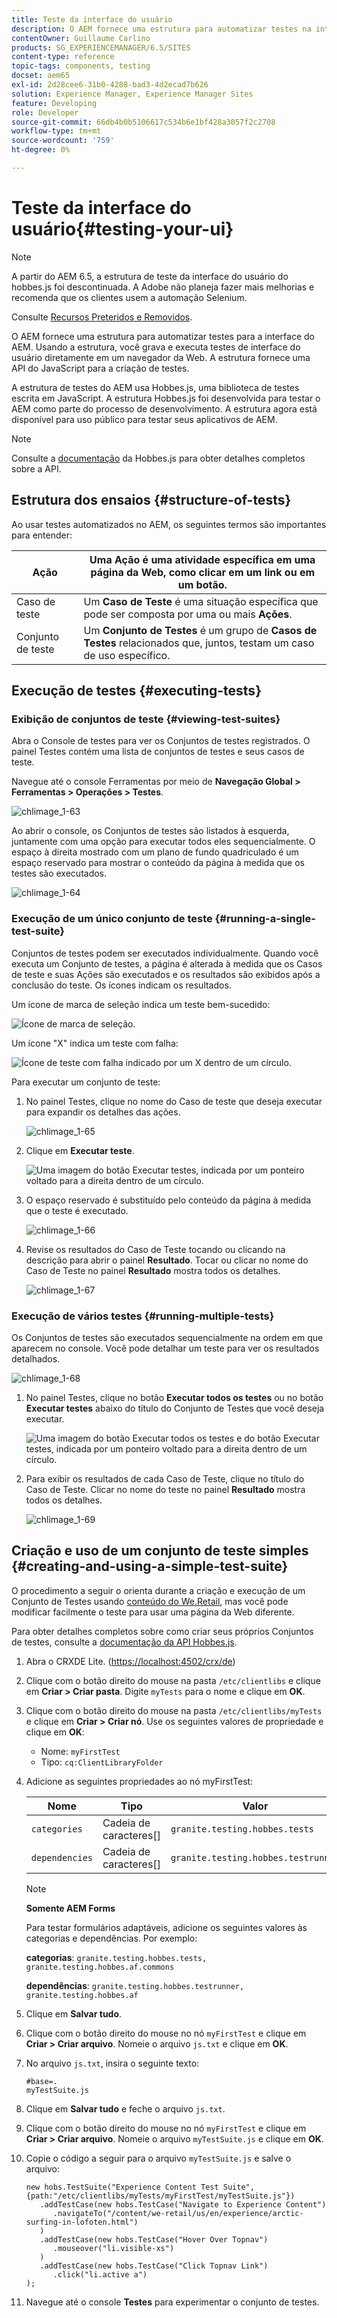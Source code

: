 ```yaml
---
title: Teste da interface do usuário
description: O AEM fornece uma estrutura para automatizar testes na interface do AEM
contentOwner: Guillaume Carlino
products: SG_EXPERIENCEMANAGER/6.5/SITES
content-type: reference
topic-tags: components, testing
docset: aem65
exl-id: 2d28cee6-31b0-4288-bad3-4d2ecad7b626
solution: Experience Manager, Experience Manager Sites
feature: Developing
role: Developer
source-git-commit: 66db4b0b5106617c534b6e1bf428a3057f2c2708
workflow-type: tm+mt
source-wordcount: '759'
ht-degree: 0%

---
```


# Teste da interface do usuário{#testing-your-ui}

>[!NOTE]
>
>A partir do AEM 6.5, a estrutura de teste da interface do usuário do hobbes.js foi descontinuada. A Adobe não planeja fazer mais melhorias e recomenda que os clientes usem a automação Selenium.
>
>Consulte [Recursos Preteridos e Removidos](/help/release-notes/deprecated-removed-features.md).

O AEM fornece uma estrutura para automatizar testes para a interface do AEM. Usando a estrutura, você grava e executa testes de interface do usuário diretamente em um navegador da Web. A estrutura fornece uma API do JavaScript para a criação de testes.

A estrutura de testes do AEM usa Hobbes.js, uma biblioteca de testes escrita em JavaScript. A estrutura Hobbes.js foi desenvolvida para testar o AEM como parte do processo de desenvolvimento. A estrutura agora está disponível para uso público para testar seus aplicativos de AEM.

>[!NOTE]
>
>Consulte a [documentação](https://developer.adobe.com/experience-manager/reference-materials/6-5/test-api/index.html) da Hobbes.js para obter detalhes completos sobre a API.

## Estrutura dos ensaios {#structure-of-tests}

Ao usar testes automatizados no AEM, os seguintes termos são importantes para entender:

| Ação | Uma **Ação** é uma atividade específica em uma página da Web, como clicar em um link ou em um botão. |
|---|---|
| Caso de teste | Um **Caso de Teste** é uma situação específica que pode ser composta por uma ou mais **Ações**. |
| Conjunto de teste | Um **Conjunto de Testes** é um grupo de **Casos de Testes** relacionados que, juntos, testam um caso de uso específico. |

## Execução de testes {#executing-tests}

### Exibição de conjuntos de teste {#viewing-test-suites}

Abra o Console de testes para ver os Conjuntos de testes registrados. O painel Testes contém uma lista de conjuntos de testes e seus casos de teste.

Navegue até o console Ferramentas por meio de **Navegação Global > Ferramentas > Operações > Testes**.

![chlimage_1-63](assets/chlimage_1-63.png)

Ao abrir o console, os Conjuntos de testes são listados à esquerda, juntamente com uma opção para executar todos eles sequencialmente. O espaço à direita mostrado com um plano de fundo quadriculado é um espaço reservado para mostrar o conteúdo da página à medida que os testes são executados.

![chlimage_1-64](assets/chlimage_1-64.png)

### Execução de um único conjunto de teste {#running-a-single-test-suite}

Conjuntos de testes podem ser executados individualmente. Quando você executa um Conjunto de testes, a página é alterada à medida que os Casos de teste e suas Ações são executados e os resultados são exibidos após a conclusão do teste. Os ícones indicam os resultados.

Um ícone de marca de seleção indica um teste bem-sucedido:

![Ícone de marca de seleção.](do-not-localize/chlimage_1-2.png)

Um ícone &quot;X&quot; indica um teste com falha:

![Ícone de teste com falha indicado por um X dentro de um círculo.](do-not-localize/chlimage_1-3.png)

Para executar um conjunto de teste:

1. No painel Testes, clique no nome do Caso de teste que deseja executar para expandir os detalhes das ações.

   ![chlimage_1-65](assets/chlimage_1-65.png)

1. Clique em **Executar teste**.

   ![Uma imagem do botão Executar testes, indicada por um ponteiro voltado para a direita dentro de um círculo.](do-not-localize/chlimage_1-4.png)

1. O espaço reservado é substituído pelo conteúdo da página à medida que o teste é executado.

   ![chlimage_1-66](assets/chlimage_1-66.png)

1. Revise os resultados do Caso de Teste tocando ou clicando na descrição para abrir o painel **Resultado**. Tocar ou clicar no nome do Caso de Teste no painel **Resultado** mostra todos os detalhes.

   ![chlimage_1-67](assets/chlimage_1-67.png)

### Execução de vários testes {#running-multiple-tests}

Os Conjuntos de testes são executados sequencialmente na ordem em que aparecem no console. Você pode detalhar um teste para ver os resultados detalhados.

![chlimage_1-68](assets/chlimage_1-68.png)

1. No painel Testes, clique no botão **Executar todos os testes** ou no botão **Executar testes** abaixo do título do Conjunto de Testes que você deseja executar.

   ![Uma imagem do botão Executar todos os testes e do botão Executar testes, indicada por um ponteiro voltado para a direita dentro de um círculo.](do-not-localize/chlimage_1-5.png)

1. Para exibir os resultados de cada Caso de Teste, clique no título do Caso de Teste. Clicar no nome do teste no painel **Resultado** mostra todos os detalhes.

   ![chlimage_1-69](assets/chlimage_1-69.png)

## Criação e uso de um conjunto de teste simples {#creating-and-using-a-simple-test-suite}

O procedimento a seguir o orienta durante a criação e execução de um Conjunto de Testes usando [conteúdo do We.Retail](/help/sites-developing/we-retail.md), mas você pode modificar facilmente o teste para usar uma página da Web diferente.

Para obter detalhes completos sobre como criar seus próprios Conjuntos de testes, consulte a [documentação da API Hobbes.js](https://developer.adobe.com/experience-manager/reference-materials/6-5/test-api/index.html).

1. Abra o CRXDE Lite. ([https://localhost:4502/crx/de](https://localhost:4502/crx/de))
1. Clique com o botão direito do mouse na pasta `/etc/clientlibs` e clique em **Criar > Criar pasta**. Digite `myTests` para o nome e clique em **OK**.
1. Clique com o botão direito do mouse na pasta `/etc/clientlibs/myTests` e clique em **Criar > Criar nó**. Use os seguintes valores de propriedade e clique em **OK**:

   * Nome: `myFirstTest`
   * Tipo: `cq:ClientLibraryFolder`

1. Adicione as seguintes propriedades ao nó myFirstTest:

   | Nome | Tipo | Valor |
   |---|---|---|
   | `categories` | Cadeia de caracteres[] | `granite.testing.hobbes.tests` |
   | `dependencies` | Cadeia de caracteres[] | `granite.testing.hobbes.testrunner` |

   >[!NOTE]
   >
   >**Somente AEM Forms**
   >
   >
   >Para testar formulários adaptáveis, adicione os seguintes valores às categorias e dependências. Por exemplo:
   >
   >
   >**categorias**: `granite.testing.hobbes.tests, granite.testing.hobbes.af.commons`
   >
   >
   >**dependências**: `granite.testing.hobbes.testrunner, granite.testing.hobbes.af`

1. Clique em **Salvar tudo**.
1. Clique com o botão direito do mouse no nó `myFirstTest` e clique em **Criar > Criar arquivo**. Nomeie o arquivo `js.txt` e clique em **OK**.
1. No arquivo `js.txt`, insira o seguinte texto:

   ```
   #base=.
   myTestSuite.js
   ```

1. Clique em **Salvar tudo** e feche o arquivo `js.txt`.
1. Clique com o botão direito do mouse no nó `myFirstTest` e clique em **Criar > Criar arquivo**. Nomeie o arquivo `myTestSuite.js` e clique em **OK**.
1. Copie o código a seguir para o arquivo `myTestSuite.js` e salve o arquivo:

   ```
   new hobs.TestSuite("Experience Content Test Suite", {path:"/etc/clientlibs/myTests/myFirstTest/myTestSuite.js"})
      .addTestCase(new hobs.TestCase("Navigate to Experience Content")
         .navigateTo("/content/we-retail/us/en/experience/arctic-surfing-in-lofoten.html")
      )
      .addTestCase(new hobs.TestCase("Hover Over Topnav")
         .mouseover("li.visible-xs")
      )
      .addTestCase(new hobs.TestCase("Click Topnav Link")
         .click("li.active a")
   );
   ```

1. Navegue até o console **Testes** para experimentar o conjunto de testes.
